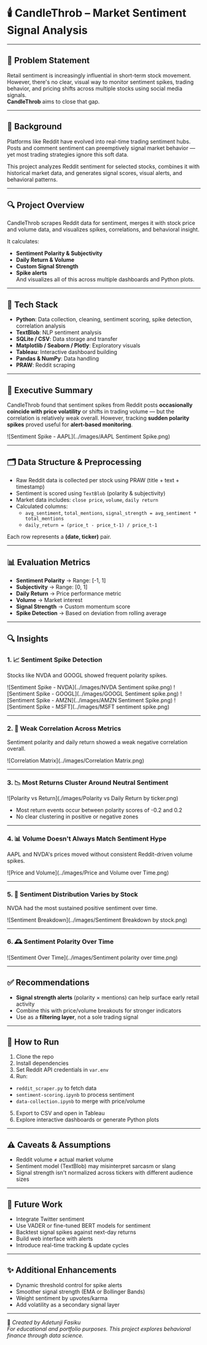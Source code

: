 # 🕯️ CandleThrob – Market Sentiment Signal Analysis

---

## 📌 Problem Statement

Retail sentiment is increasingly influential in short-term stock movement. However, there's no clear, visual way to monitor sentiment spikes, trading behavior, and pricing shifts across multiple stocks using social media signals.  
**CandleThrob** aims to close that gap.

---

## 📖 Background

Platforms like Reddit have evolved into real-time trading sentiment hubs. Posts and comment sentiment can preemptively signal market behavior — yet most trading strategies ignore this soft data.

This project analyzes Reddit sentiment for selected stocks, combines it with historical market data, and generates signal scores, visual alerts, and behavioral patterns.

---

## 🔍 Project Overview

CandleThrob scrapes Reddit data for sentiment, merges it with stock price and volume data, and visualizes spikes, correlations, and behavioral insight.

It calculates:
- **Sentiment Polarity & Subjectivity**
- **Daily Return & Volume**
- **Custom Signal Strength**
- **Spike alerts**  
And visualizes all of this across multiple dashboards and Python plots.

---

## 🧰 Tech Stack

- **Python**: Data collection, cleaning, sentiment scoring, spike detection, correlation analysis
- **TextBlob**: NLP sentiment analysis
- **SQLite / CSV**: Data storage and transfer
- **Matplotlib / Seaborn / Plotly**: Exploratory visuals
- **Tableau**: Interactive dashboard building
- **Pandas & NumPy**: Data handling
- **PRAW**: Reddit scraping

---

## 🧠 Executive Summary

CandleThrob found that sentiment spikes from Reddit posts **occasionally coincide with price volatility** or shifts in trading volume — but the correlation is relatively weak overall. However, tracking **sudden polarity spikes** proved useful for **alert-based monitoring**.

![Sentiment Spike - AAPL](../images/AAPL Sentiment Spike.png)

---

## 🗂️ Data Structure & Preprocessing

- Raw Reddit data is collected per stock using PRAW (title + text + timestamp)
- Sentiment is scored using `TextBlob` (polarity & subjectivity)
- Market data includes: `close price`, `volume`, `daily return`
- Calculated columns:
  - `avg_sentiment`, `total_mentions`, `signal_strength = avg_sentiment * total_mentions`
  - `daily_return = (price_t - price_t-1) / price_t-1`

Each row represents a **(date, ticker)** pair.

---

## 📊 Evaluation Metrics

- **Sentiment Polarity** → Range: [-1, 1]
- **Subjectivity** → Range: [0, 1]
- **Daily Return** → Price performance metric
- **Volume** → Market interest
- **Signal Strength** → Custom momentum score
- **Spike Detection** → Based on deviation from rolling average

---

## 🔍 Insights

### 1. 📈 Sentiment Spike Detection  
Stocks like NVDA and GOOGL showed frequent polarity spikes.

![Sentiment Spike - NVDA](../images/NVDA Sentiment spike.png)
![Sentiment Spike - GOOGL](../images/GOOGL Sentiment spike.png)
![Sentiment Spike - AMZN](../images/AMZN Sentiment Spike.png)
![Sentiment Spike - MSFT](../images/MSFT sentiment spike.png)

---

### 2. 🔁 Weak Correlation Across Metrics

Sentiment polarity and daily return showed a weak negative correlation overall.

![Correlation Matrix](../images/Correlation Matrix.png)

---

### 3. 📉 Most Returns Cluster Around Neutral Sentiment

![Polarity vs Return](./images/Polarity vs Daily Return by ticker.png)

- Most return events occur between polarity scores of -0.2 and 0.2
- No clear clustering in positive or negative zones

---

### 4. 📊 Volume Doesn't Always Match Sentiment Hype

AAPL and NVDA's prices moved without consistent Reddit-driven volume spikes.

![Price and Volume](../images/Price and Volume over Time.png)

---

### 5. 🧱 Sentiment Distribution Varies by Stock

NVDA had the most sustained positive sentiment over time.

![Sentiment Breakdown](../images/Sentiment Breakdown by stock.png)

---

### 6. 🕰️ Sentiment Polarity Over Time

![Sentiment Over Time](../images/Sentiment polarity over time.png)

---

## ✅ Recommendations

- **Signal strength alerts** (polarity × mentions) can help surface early retail activity
- Combine this with price/volume breakouts for stronger indicators
- Use as a **filtering layer**, not a sole trading signal

---

## 🚀 How to Run

1. Clone the repo
2. Install dependencies  
3. Set Reddit API credentials in `var.env`
4. Run:
- `reddit_scraper.py` to fetch data
- `sentiment-scoring.ipynb` to process sentiment
- `data-collection.ipynb` to merge with price/volume
5. Export to CSV and open in Tableau
6. Explore interactive dashboards or generate Python plots

---

## ⚠️ Caveats & Assumptions

- Reddit volume ≠ actual market volume
- Sentiment model (TextBlob) may misinterpret sarcasm or slang
- Signal strength isn't normalized across tickers with different audience sizes

---

## 🔮 Future Work

- Integrate Twitter sentiment
- Use VADER or fine-tuned BERT models for sentiment
- Backtest signal spikes against next-day returns
- Build web interface with alerts
- Introduce real-time tracking & update cycles

---

## ✨ Additional Enhancements

- Dynamic threshold control for spike alerts
- Smoother signal strength (EMA or Bollinger Bands)
- Weight sentiment by upvotes/karma
- Add volatility as a secondary signal layer

---

📌 *Created by Adetunji Fasiku*  
*For educational and portfolio purposes. This project explores behavioral finance through data science.*
